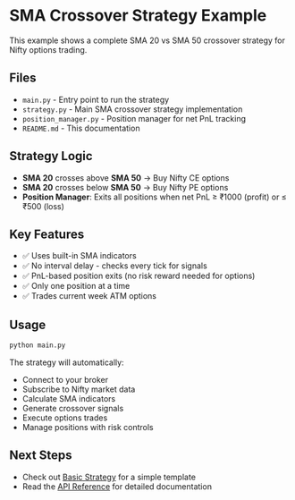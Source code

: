 # SMA Crossover Strategy Example

This example shows a complete SMA 20 vs SMA 50 crossover strategy for Nifty options trading.

## Files

- `main.py` - Entry point to run the strategy
- `strategy.py` - Main SMA crossover strategy implementation
- `position_manager.py` - Position manager for net PnL tracking
- `README.md` - This documentation

## Strategy Logic

- **SMA 20** crosses above **SMA 50** → Buy Nifty CE options
- **SMA 20** crosses below **SMA 50** → Buy Nifty PE options
- **Position Manager**: Exits all positions when net PnL ≥ ₹1000 (profit) or ≤ ₹500 (loss)

## Key Features

- ✅ Uses built-in SMA indicators
- ✅ No interval delay - checks every tick for signals
- ✅ PnL-based position exits (no risk reward needed for options)
- ✅ Only one position at a time
- ✅ Trades current week ATM options

## Usage

```bash
python main.py
```

The strategy will automatically:

- Connect to your broker
- Subscribe to Nifty market data
- Calculate SMA indicators
- Generate crossover signals
- Execute options trades
- Manage positions with risk controls

## Next Steps

- Check out [Basic Strategy](../basic-strategy/) for a simple template
- Read the [API Reference](../../api-reference/) for detailed documentation
